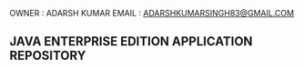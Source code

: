 
OWNER : ADARSH KUMAR 
EMAIL : ADARSHKUMARSINGH83@GMAIL.COM

JAVA ENTERPRISE EDITION APPLICATION REPOSITORY 
---------------------------------------------
